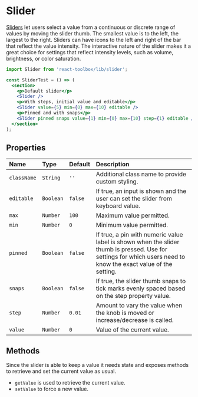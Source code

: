 # Slider

[Sliders](https://www.google.com/design/spec/components/sliders.html#) let users select a value from a continuous or discrete range of values by moving the slider thumb. The smallest value is to the left, the largest to the right. Sliders can have icons to the left and right of the bar that reflect the value intensity. The interactive nature of the slider makes it a great choice for settings that reflect intensity levels, such as volume, brightness, or color saturation.

<!-- example -->
```jsx
import Slider from 'react-toolbox/lib/slider';

const SliderTest = () => (
  <section>
    <p>Default slider</p>
    <Slider />
    <p>With steps, initial value and editable</p>
    <Slider value={5} min={0} max={10} editable />
    <p>Pinned and with snaps</p>
    <Slider pinned snaps value={1} min={0} max={10} step={1} editable />
  </section>
);
```

## Properties

| Name          | Type    | Default   | Description|
|:-----|:-----|:-----|:-----|
| `className` | `String`  | `''`      | Additional class name to provide custom styling.|
| `editable`  | `Boolean` | `false`   | If true, an input is shown and the user can set the slider from keyboard value.|
| `max`       | `Number`  | `100`     | Maximum value permitted.|
| `min`       | `Number`  | `0`       | Minimum value permitted.|
| `pinned`    | `Boolean` | `false`   | If true, a pin with numeric value label is shown when the slider thumb is pressed. Use for settings for which users need to know the exact value of the setting.|
| `snaps`     | `Boolean` | `false` | If true, the slider thumb snaps to tick marks evenly spaced based on the step property value.|
| `step`      | `Number`  | `0.01`    | Amount to vary the value when the knob is moved or increase/decrease is called.|
| `value`     | `Number`  | `0`       | Value of the current value.|

## Methods

Since the slider is able to keep a value it needs state and exposes methods to retrieve and set the current value as usual.

- `getValue` is used to retrieve the current value.
- `setValue` to force a new value.
